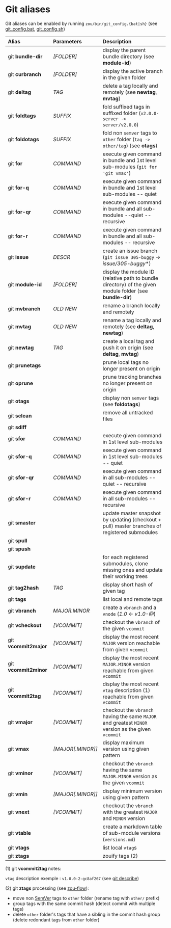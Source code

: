 # Git aliases

Git aliases can be enabled by running `zou/bin/git_config.{bat|sh}` (see [git_config.bat](../bin/git_config.bat), [git_config.sh](../bin/git_config.sh))

| Alias | Parameters | Description
|:-|:-|:-
| git **bundle-dir** | *[FOLDER]* | display the parent bundle directory (see **module-id**)
| git **curbranch** | *[FOLDER]* | display the active branch in the given folder
| git **deltag** | *TAG* | delete a tag locally and remotely (see **newtag**, **mvtag**)
| git **foldtags** | *SUFFIX* | fold suffixed tags in suffixed folder (`v2.0.0-server -> server/v2.0.0`)
| git **foldotags** | *SUFFIX* | fold non `semver` tags to `other` folder (`tag -> other/tag`) (see **otags**)
| git **for** | *COMMAND* | execute given command in bundle and 1st level sub-modules (`git for 'git vmax'`)
| git **for-q** | *COMMAND* | execute given command in bundle and 1st level sub-modules -- quiet
| git **for-qr** | *COMMAND* | execute given command in bundle and all sub-modules --quiet -- recursive
| git **for-r** | *COMMAND* | execute given command in bundle and all sub-modules -- recursive
| git **issue** | *DESCR* | create an issue branch (`git issue 305-buggy` -> *issue/305-buggy**)
| git **module-id** | *[FOLDER]* | display the module ID (relative path to bundle directory) of the given module folder (see **bundle-dir**)
| git **mvbranch** | *OLD NEW* | rename a branch locally and remotely
| git **mvtag** | *OLD NEW* | rename a tag locally and remotely (see **deltag**, **newtag**)
| git **newtag** | *TAG* | create a local tag and push it on origin (see **deltag**, **mvtag**)
| git **prunetags** || prune local tags no longer present on origin
| git **oprune** || prune tracking branches no longer present on origin
| git **otags** || display non `semver` tags (see **foldotags**)
| git **sclean** || remove all untracked files
| git **sdiff** ||
| git **sfor** | *COMMAND* | execute given command in 1st level sub-modules
| git **sfor-q** | *COMMAND* | execute given command in 1st level sub-modules -- quiet
| git **sfor-qr** | *COMMAND* | execute given command in all sub-modules --quiet -- recursive
| git **sfor-r** | *COMMAND* | execute given command in all sub-modules -- recursive
| git **smaster** || update master snapshot by updating (checkout + pull) master branches of registered submodules
| git **spull** ||
| git **spush** ||
| git **supdate** || for each registered submodules, clone missing ones and update their working trees
| git **tag2hash** | *TAG* | display short hash of given tag
| git **tags** || list local and remote tags
| git **vbranch** | *MAJOR.MINOR* | create a `vbranch` and a `vnode` (*1.0 <- v1.0-@*)
| git **vcheckout** | *[VCOMMIT]* | checkout the `vbranch` of the given `vcommit`
| git **vcommit2major** | *[VCOMMIT]* | display the most recent `MAJOR` version reachable from given `vcommit`
| git **vcommit2minor** | *[VCOMMIT]* | display the most recent `MAJOR.MINOR` version reachable from given `vcommit`
| git **vcommit2tag** | *[VCOMMIT]* | display the most recent `vtag` description (1) reachable from given `vcommit`
| git **vmajor** | *[VCOMMIT]* | checkout the `vbranch` having the same `MAJOR` and greatest `MINOR` version as the given `vcommit`
| git **vmax** | *[MAJOR[.MINOR]]* | display maximum version using given pattern
| git **vminor** | *[VCOMMIT]* | checkout the `vbranch` having the same `MAJOR.MINOR` version as the given `vcommit`
| git **vmin** | *[MAJOR[.MINOR]]* | display minimum version using given pattern
| git **vnext** | *[VCOMMIT]* | checkout the `vbranch` with the greatest `MAJOR` and `MINOR` version
| git **vtable** || create a markdown table of sub-module versions (`versions.md`)
| git **vtags** || list local `vtag`s
| git **ztags** || zouify tags (2)


(1) git **vcommit2tag** notes:

`vtag` description exemple : `v1.0.0-2-gc8af267` (see [git describe](https://git-scm.com/docs/git-describe))

(2) git **ztags** processing (see [zou-flow](ZouFlow.md)):
- move non [SemVer](https://semver.org/) tags to `other` folder (rename tag with `other/` prefix)
- group tags with the same commit hash (detect commit with multiple tags)
- delete `other` folder's tags that have a sibling in the commit hash group (delete redondant tags from `other` folder)
